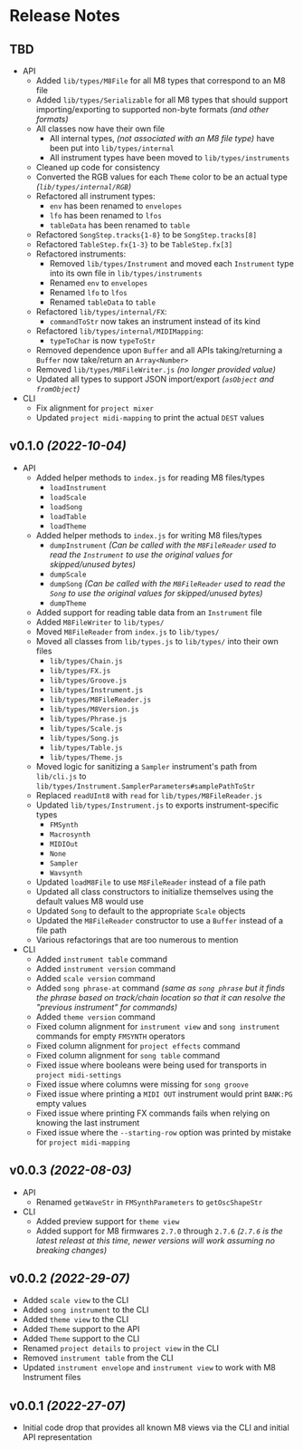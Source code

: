 # Release Notes

## TBD

* API
  * Added `lib/types/M8File` for all M8 types that correspond to an M8 file
  * Added `lib/types/Serializable` for all M8 types that should support importing/exporting to supported non-byte formats _(and other formats)_
  * All classes now have their own file
    * All internal types, _(not associated with an M8 file type)_ have been put into `lib/types/internal`
    * All instrument types have been moved to `lib/types/instruments`
  * Cleaned up code for consistency
  * Converted the RGB values for each `Theme` color to be an actual type _(`lib/types/internal/RGB`)_
  * Refactored all instrument types:
    * `env` has been renamed to `envelopes`
    * `lfo` has been renamed to `lfos`
    * `tableData` has been renamed to `table`
  * Refactored `SongStep.tracks{1-8}` to be `SongStep.tracks[8]`
  * Refactored `TableStep.fx{1-3}` to be `TableStep.fx[3]`
  * Refactored instruments:
    * Removed `lib/types/Instrument` and moved each `Instrument` type into its own file in `lib/types/instruments`
    * Renamed `env` to `envelopes`
    * Renamed `lfo` to `lfos`
    * Renamed `tableData` to `table`
  * Refactored `lib/types/internal/FX`:
    * `commandToStr` now takes an instrument instead of its kind
  * Refactored `lib/types/internal/MIDIMapping`:
    * `typeToChar` is now `typeToStr`
  * Removed dependence upon `Buffer` and all APIs taking/returning a `Buffer` now take/return an `Array<Number>`
  * Removed `lib/types/M8FileWriter.js` _(no longer provided value)_
  * Updated all types to support JSON import/export _(`asObject` and `fromObject`)_
* CLI
  * Fix alignment for `project mixer`
  * Updated `project midi-mapping` to print the actual `DEST` values

## v0.1.0 _(2022-10-04)_

* API
  * Added helper methods to `index.js` for reading M8 files/types
    * `loadInstrument`
    * `loadScale`
    * `loadSong`
    * `loadTable`
    * `loadTheme`
  * Added helper methods to `index.js` for writing M8 files/types
    * `dumpInstrument` _(Can be called with the `M8FileReader` used to read the `Instrument` to use the original values for skipped/unused bytes)_
    * `dumpScale`
    * `dumpSong` _(Can be called with the `M8FileReader` used to read the `Song` to use the original values for skipped/unused bytes)_
    * `dumpTheme`
  * Added support for reading table data from an `Instrument` file
  * Added `M8FileWriter` to `lib/types/`
  * Moved `M8FileReader` from `index.js` to `lib/types/`
  * Moved all classes from `lib/types.js` to `lib/types/` into their own files
    * `lib/types/Chain.js`
    * `lib/types/FX.js`
    * `lib/types/Groove.js`
    * `lib/types/Instrument.js`
    * `lib/types/M8FileReader.js`
    * `lib/types/M8Version.js`
    * `lib/types/Phrase.js`
    * `lib/types/Scale.js`
    * `lib/types/Song.js`
    * `lib/types/Table.js`
    * `lib/types/Theme.js`
  * Moved logic for sanitizing a `Sampler` instrument's path from `lib/cli.js` to `lib/types/Instrument.SamplerParameters#samplePathToStr`
  * Replaced `readUInt8` with `read` for `lib/types/M8FileReader.js`
  * Updated `lib/types/Instrument.js` to exports instrument-specific types
    * `FMSynth`
    * `Macrosynth`
    * `MIDIOut`
    * `None`
    * `Sampler`
    * `Wavsynth`
  * Updated `loadM8File` to use `M8FileReader` instead of a file path
  * Updated all class constructors to initialize themselves using the default values M8 would use
  * Updated `Song` to default to the appropriate `Scale` objects
  * Updated the `M8FileReader` constructor to use a `Buffer` instead of a file path
  * Various refactorings that are too numerous to mention
* CLI
  * Added `instrument table` command
  * Added `instrument version` command
  * Added `scale version` command
  * Added `song phrase-at` command _(same as `song phrase` but it finds the phrase based on track/chain location so that it can resolve the "previous instrument" for commands)_
  * Added `theme version` command
  * Fixed column alignment for `instrument view` and `song instrument` commands for empty `FMSYNTH` operators
  * Fixed column alignment for `project effects` command
  * Fixed column alignment for `song table` command
  * Fixed issue where booleans were being used for transports in `project midi-settings`
  * Fixed issue where columns were missing for `song groove`
  * Fixed issue where printing a `MIDI OUT` instrument would print `BANK:PG` empty values
  * Fixed issue where printing FX commands fails when relying on knowing the last instrument
  * Fixed issue where the `--starting-row` option was printed by mistake for `project midi-mapping`

## v0.0.3 _(2022-08-03)_

* API
  * Renamed `getWaveStr` in `FMSynthParameters` to `getOscShapeStr`
* CLI
  * Added preview support for `theme view`
  * Added support for M8 firmwares `2.7.0` through `2.7.6` _(`2.7.6` is the latest releast at this time, newer versions will work assuming no breaking changes)_

## v0.0.2 _(2022-29-07)_

* Added `scale view` to the CLI
* Added `song instrument` to the CLI
* Added `theme view` to the CLI
* Added `Theme` support to the API
* Added `Theme` support to the CLI
* Renamed `project details` to `project view` in the CLI
* Removed `instrument table` from the CLI
* Updated `instrument envelope` and `instrument view` to work with M8 Instrument files

## v0.0.1 _(2022-27-07)_

* Initial code drop that provides all known M8 views via the CLI and initial API representation
